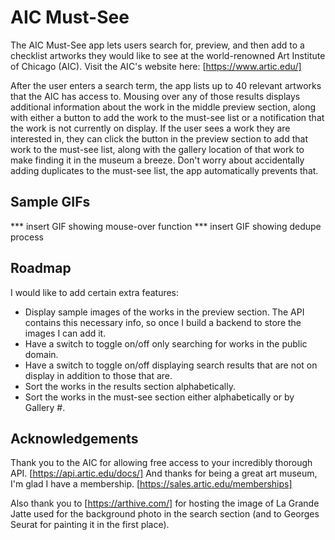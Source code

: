 # AIC Must-See

The AIC Must-See app lets users search for, preview, and then add to a checklist artworks they would like to see at the world-renowned Art Institute of Chicago (AIC).
Visit the AIC's website here: [https://www.artic.edu/]

After the user enters a search term, the app lists up to 40 relevant artworks that the AIC has access to. Mousing over any of those results displays additional information about the work in the middle preview section, along with either a button to add the work to the must-see list or a notification that the work is not currently on display. If the user sees a work they are interested in, they can click the button in the preview section to add that work to the must-see list, along with the gallery location of that work to make finding it in the museum a breeze. Don't worry about accidentally adding duplicates to the must-see list, the app automatically prevents that. 

## Sample GIFs
*** insert GIF showing mouse-over function
*** insert GIF showing dedupe process

## Roadmap
I would like to add certain extra features:
 - Display sample images of the works in the preview section. The API contains this necessary info, so once I build a backend to store the images I can add it.
 - Have a switch to toggle on/off only searching for works in the public domain.
 - Have a switch to toggle on/off displaying search results that are not on display in addition to those that are. 
 - Sort the works in the results section alphabetically.
 - Sort the works in the must-see section either alphabetically or by Gallery #.

## Acknowledgements
Thank you to the AIC for allowing free access to your incredibly thorough API. [https://api.artic.edu/docs/]
And thanks for being a great art museum, I'm glad I have a membership. [https://sales.artic.edu/memberships]

Also thank you to [https://arthive.com/] for hosting the image of La Grande Jatte used for the background photo in the search section (and to Georges Seurat for painting it in the first place). 